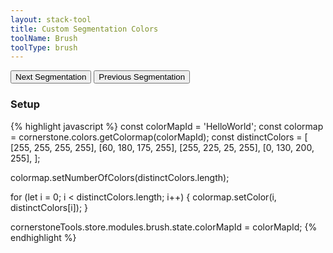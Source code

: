```yaml
---
layout: stack-tool
title: Custom Segmentation Colors
toolName: Brush
toolType: brush
---
```


<div class="buttons">
  <button id="next-seg" class="button">
    Next Segmentation
  </button>
  <button id="previous-seg" class="button">
    Previous Segmentation
  </button>
</div>

<h3 class="title is-3">Setup</h3>

<!-- prettier-ignore-start -->

{% highlight javascript %}
const colorMapId = 'HelloWorld';
const colormap = cornerstone.colors.getColormap(colorMapId);
const distinctColors = [
  [255, 255, 255, 255],
  [60, 180, 175, 255],
  [255, 225, 25, 255],
  [0, 130, 200, 255],
];

colormap.setNumberOfColors(distinctColors.length);

for (let i = 0; i < distinctColors.length; i++) {
  colormap.setColor(i, distinctColors[i]);
}

cornerstoneTools.store.modules.brush.state.colorMapId = colorMapId;
{% endhighlight %}

<!-- prettier-ignore-end -->

<script>
function initCustomColorMap(){
  const colorMapId = 'HelloWorld';
  const colormap = cornerstone.colors.getColormap(colorMapId);
  const distinctColors = [
    [255, 255, 255, 255],
    [60, 180, 175, 255],
    [255, 225, 25, 255],
    [0, 130, 200, 255],
  ];

  colormap.setNumberOfColors(distinctColors.length);

  for (let i = 0; i < distinctColors.length; i++) {
    colormap.setColor(i, distinctColors[i]);
  }

  cornerstoneTools.store.modules.brush.state.colorMapId = colorMapId;
}

// UI Setup
document.getElementById('next-seg').addEventListener('click', function(){
  cornerstoneTools.store.state.tools[0].nextSegmentation();
});

document.getElementById('previous-seg').addEventListener('click', function(){
  cornerstoneTools.store.state.tools[0].previousSegmentation();
});


// Logic to fire after first image load
const handleImageRendered = (evt) => {
  evt.detail.element.removeEventListener('cornerstoneimagerendered', handleImageRendered)
  initCustomColorMap();
}

const myElement = document.getElementById('cornerstone-element');
myElement.addEventListener('cornerstoneimagerendered', handleImageRendered)
</script>
